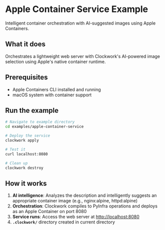 # Apple Container Service Example

Intelligent container orchestration with AI-suggested images using Apple Containers.

## What it does

Orchestrates a lightweight web server with Clockwork's AI-powered image selection using Apple's native container runtime.

## Prerequisites

- Apple Containers CLI installed and running
- macOS system with container support

## Run the example

```bash
# Navigate to example directory
cd examples/apple-container-service

# Deploy the service
clockwork apply

# Test it
curl localhost:8080

# Clean up
clockwork destroy
```

## How it works

1. **AI intelligence**: Analyzes the description and intelligently suggests an appropriate container image (e.g., nginx:alpine, httpd:alpine)
2. **Orchestration**: Clockwork compiles to PyInfra operations and deploys as an Apple Container on port 8080
3. **Service runs**: Access the web server at <http://localhost:8080>
4. **`.clockwork/`** directory created in current directory
